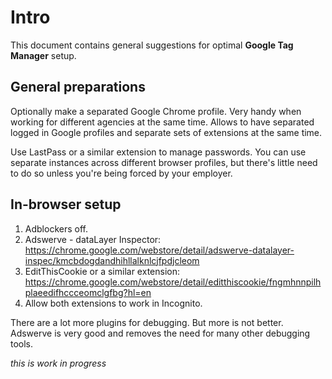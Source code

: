# Intro
This document contains general suggestions for optimal **Google Tag Manager** setup.

## General preparations
Optionally make a separated Google Chrome profile. 
Very handy when working for different agencies at the same time.
Allows to have separated logged in Google profiles and separate sets of extensions at the same time.

Use LastPass or a similar extension to manage passwords. You can use separate instances across different browser profiles, but there's little need to do so unless you're being forced by your employer.

## In-browser setup

1. Adblockers off.
2. Adswerve - dataLayer Inspector: https://chrome.google.com/webstore/detail/adswerve-datalayer-inspec/kmcbdogdandhihllalknlcjfpdjcleom
3. EditThisCookie or a similar extension: https://chrome.google.com/webstore/detail/editthiscookie/fngmhnnpilhplaeedifhccceomclgfbg?hl=en
4. Allow both extensions to work in Incognito.

There are a lot more plugins for debugging. But more is not better. Adswerve is very good and removes the need for many other debugging tools.


_this is work in progress_